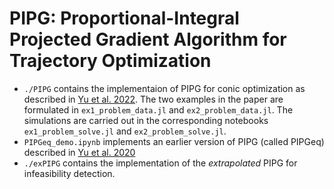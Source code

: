 # PIPG: Proportional-Integral Projected Gradient Algorithm for Trajectory Optimization

- `./PIPG` contains the implementaion of PIPG for conic optimization as described in [Yu et al. 2022](https://doi.org/10.1016/j.automatica.2022.110359). The two examples in the paper are formulated in `ex1_problem_data.jl` and `ex2_problem_data.jl`. The simulations are carried out in the corresponding notebooks `ex1_problem_solve.jl` and `ex2_problem_solve.jl`.
- `PIPGeq_demo.ipynb` implements an earlier version of PIPG (called PIPGeq) described in [Yu et al. 2020](https://doi.org/10.1109/LCSYS.2020.3044977)
- `./exPIPG` contains the implementation of the _extrapolated_ PIPG for infeasibility detection. 
